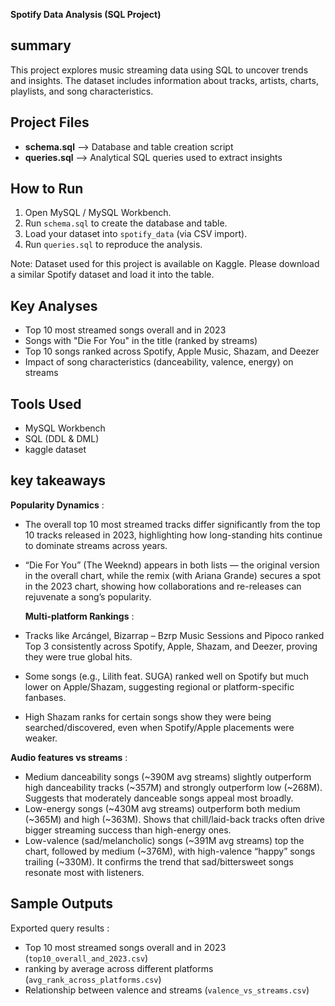 **Spotify Data Analysis (SQL Project)**

## summary
 This project explores music streaming data using SQL to uncover trends and insights. 
 The dataset includes information about tracks, artists, charts, playlists, and song characteristics.

##  Project Files
- **schema.sql** --> Database and table creation script  
- **queries.sql** --> Analytical SQL queries used to extract insights

## How to Run
1. Open MySQL / MySQL Workbench.  
2. Run `schema.sql` to create the database and table.  
3. Load your dataset into `spotify_data` (via CSV import).  
4. Run `queries.sql` to reproduce the analysis.
   
Note: Dataset used for this project is available on Kaggle. Please download a similar Spotify dataset and load it into the table.

 ##  Key Analyses
- Top 10 most streamed songs overall and in 2023  
- Songs with "Die For You" in the title (ranked by streams)  
- Top 10 songs ranked across Spotify, Apple Music, Shazam, and Deezer  
- Impact of song characteristics (danceability, valence, energy) on streams  

 ##  Tools Used
- MySQL Workbench  
- SQL (DDL & DML)
- kaggle dataset 

 ##  key takeaways
   **Popularity Dynamics** :
 - The overall top 10 most streamed tracks differ significantly from the top 10 tracks released in 2023, highlighting how long-standing hits continue to dominate streams across years.
 - “Die For You” (The Weeknd) appears in both lists — the original version in the overall chart, while the remix (with Ariana Grande) secures a spot in the 2023 chart, showing how collaborations and re-releases can rejuvenate a song’s popularity.
   
   **Multi-platform Rankings** :
 -  Tracks like Arcángel, Bizarrap – Bzrp Music Sessions and Pipoco ranked Top 3 consistently across Spotify, Apple, Shazam, and Deezer, proving they were true global hits.
 -  Some songs (e.g., Lilith feat. SUGA) ranked well on Spotify but much lower on Apple/Shazam, suggesting regional or platform-specific fanbases.
 -  High Shazam ranks for certain songs show they were being searched/discovered, even when Spotify/Apple placements were weaker.

   **Audio features vs streams** :
   - Medium danceability songs (~390M avg streams) slightly outperform high danceability tracks (~357M) and strongly outperform low (~268M). Suggests that moderately danceable songs appeal most broadly.
   - Low-energy songs (~430M avg streams) outperform both medium (~365M) and high (~363M). Shows that chill/laid-back tracks often drive bigger streaming success than high-energy ones.
   - Low-valence (sad/melancholic) songs (~391M avg streams) top the chart, followed by medium (~376M), with high-valence “happy” songs trailing (~330M). It confirms the trend that sad/bittersweet songs resonate most with listeners.

 ##  Sample Outputs
Exported query results :
- Top 10 most streamed songs overall and in 2023 (`top10_overall_and_2023.csv`)
- ranking by average across different platforms (`avg_rank_across_platforms.csv`)
- Relationship between valence and streams (`valence_vs_streams.csv`)

